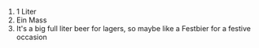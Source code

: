 1. 1 Liter
2. Ein Mass
3. It's a big full liter beer for lagers, so maybe like a Festbier for a festive occasion